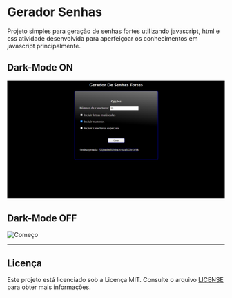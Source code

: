 # Gerador Senhas

Projeto simples para geração de senhas fortes utilizando javascript, html e css atividade desenvolvida para aperfeiçoar os conhecimentos em javascript principalmente.

 ## Dark-Mode ON
 
![Começo](https://github.com/AlexDeSaran/Gerador-Senhas/blob/main/Captura.png)

## Dark-Mode OFF

![Começo](https://github.com/AlexDeSaran/Gerador-Senhas/blob/main/Captura2.png)

---

## Licença

Este projeto está licenciado sob a Licença MIT. Consulte o arquivo [LICENSE](./LICENSE) para obter mais informações.
